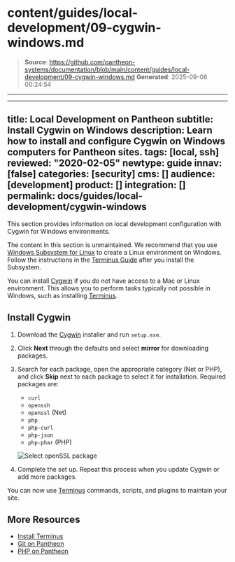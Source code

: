 # content/guides/local-development/09-cygwin-windows.md

> **Source**: https://github.com/pantheon-systems/documentation/blob/main/content/guides/local-development/09-cygwin-windows.md
> **Generated**: 2025-09-06 00:24:54

---

---
title: Local Development on Pantheon
subtitle: Install Cygwin on Windows
description: Learn how to install and configure Cygwin on Windows computers for Pantheon sites.
tags: [local, ssh]
reviewed: "2020-02-05"
newtype: guide
innav: [false]
categories: [security]
cms: []
audience: [development]
product: []
integration: []
permalink: docs/guides/local-development/cygwin-windows
---

This section provides information on local development configuration with Cygwin for Windows environments.

<Alert title="Warning" type="danger" >

The content in this section is unmaintained. We recommend that you use [Windows Subsystem for Linux](https://docs.microsoft.com/en-us/windows/wsl/install-win10) to create a Linux environment on Windows. Follow the instructions in the [Terminus Guide](/terminus/install/) after you install the Subsystem.

</Alert>

You can install [Cygwin](https://cygwin.com/) if you do not have access to a Mac or Linux environment. This allows you to perform tasks typically not possible in Windows, such as installing [Terminus](https://github.com/pantheon-systems/cli).

## Install Cygwin

1. Download the [Cygwin](https://cygwin.com/install.html) installer and run `setup.exe`.

1. Click **Next** through the defaults and select **mirror** for downloading packages.

1. Search for each package, open the appropriate category (Net or PHP), and click **Skip** next to each package to select it for installation. Required packages are: 

    - `curl`
    - `openssh`
    - `openssl` (Net)
    - `php`
    - `php-curl`
    - `php-json`
    - `php-phar` (PHP)

    ![Select openSSL package](../../../images/cygwin-select-packages.png)

1. Complete the set up. Repeat this process when you update Cygwin or add more packages.

You can now use [Terminus](/terminus) commands, scripts, and plugins to maintain your site.

## More Resources

- [Install Terminus](/terminus/install)
- [Git on Pantheon](/guides/git)
- [PHP on Pantheon](/guides/php)